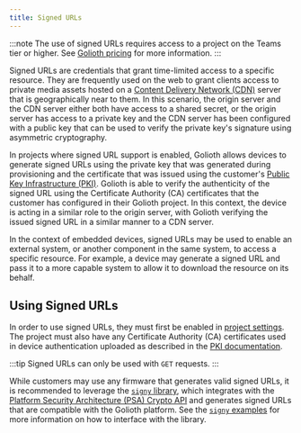 ```yaml
---
title: Signed URLs
---
```


:::note
The use of signed URLs requires access to a project on the Teams tier or higher.
See [Golioth pricing](https://golioth.io/pricing) for more information.
:::

Signed URLs are credentials that grant time-limited access to a specific
resource. They are frequently used on the web to grant clients access to private
media assets hosted on a [Content Delivery Network
(CDN)](https://en.wikipedia.org/wiki/Content_delivery_network) server that is
geographically near to them. In this scenario, the origin server and the CDN
server either both have access to a shared secret, or the origin server has
access to a private key and the CDN server has been configured with a public key
that can be used to verify the private key's signature using asymmetric
cryptography.

In projects where signed URL support is enabled, Golioth allows devices to
generate signed URLs using the private key that was generated during
provisioning and the certificate that was issued using the customer's [Public
Key Infrastructure (PKI)](/connectivity/credentials/pki). Golioth is able to
verify the authenticity of the signed URL using the Certificate Authority (CA)
certificates that the customer has configured in their Golioth project. In this
context, the device is acting in a similar role to the origin server, with
Golioth verifying the issued signed URL in a similar manner to a CDN server.

In the context of embedded devices, signed URLs may be used to enable an
external system, or another component in the same system, to access a specific
resource. For example, a device may generate a signed URL and pass it to a more
capable system to allow it to download the resource on its behalf.

## Using Signed URLs

In order to use signed URLs, they must first be enabled in [project
settings](https://console.golioth.io/project-settings). The project must also
have any Certificate Authority (CA) certificates used in device authentication
uploaded as described in the [PKI
documentation](/connectivity/credentials/pki#integrating-with-golioth).

:::tip
Signed URLs can only be used with `GET` requests.
:::

While customers may use any firmware that generates valid signed URLs, it is
recommended to leverage the [`signy` library](https://github.com/golioth/signy),
which integrates with the [Platform Security Architecture (PSA) Crypto
API](https://arm-software.github.io/psa-api/crypto) and generates signed URLs
that are compatible with the Golioth platform. See the [`signy`
examples](https://github.com/golioth/signy/tree/main/examples) for more
information on how to interface with the library.
